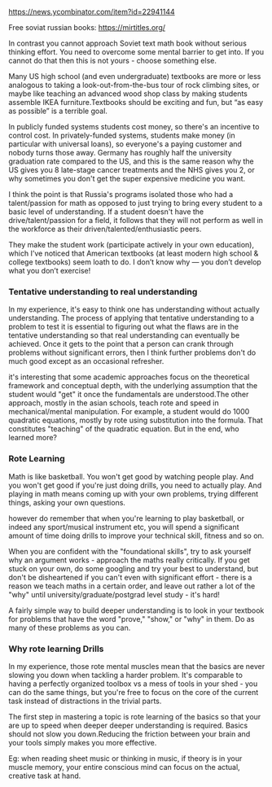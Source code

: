 https://news.ycombinator.com/item?id=22941144  

Free soviat russian books: 
https://mirtitles.org/

In contrast you cannot approach Soviet text math book without serious thinking effort. You need to overcome some mental barrier to get into. If you cannot do that then this is not yours - choose something else.  

Many US high school (and even undergraduate) textbooks are more or less analogous to taking a look-out-from-the-bus tour of rock climbing sites, or maybe like teaching an advanced wood shop class by making students assemble IKEA furniture.Textbooks should be exciting and fun, but “as easy as possible” is a terrible goal.  


In publicly funded systems students cost money, so there's an incentive to control cost. In privately-funded systems, students make money (in particular with universal loans), so everyone's a paying customer and nobody turns those away. Germany has roughly half the university graduation rate compared to the US, and this is the same reason why the US gives you 8 late-stage cancer treatments and the NHS gives you 2, or why sometimes you don't get the super expensive medicine you want.  

I think the point is that Russia's programs isolated those who had a talent/passion for math as opposed to just trying to bring every student to a basic level of understanding. If a student doesn't have the drive/talent/passion for a field, it follows that they will not perform as well in the workforce as their driven/talented/enthusiastic peers.  

They make the student work (participate actively in your own education), which I’ve noticed that American textbooks (at least modern high school & college textbooks) seem loath to do. I don’t know why — you don’t develop what you don’t exercise!  

### Tentative understanding to real understanding
In my experience, it's easy to think one has understanding without actually understanding. The process of applying that tentative understanding to a problem to test it is essential to figuring out what the flaws are in the tentative understanding so that real understanding can eventually be achieved. Once it gets to the point that a person can crank through problems without significant errors, then I think further problems don't do much good except as an occasional refresher.

it's interesting that some academic approaches focus on the theoretical framework and conceptual depth, with the underlying assumption that the student would "get" it once the fundamentals are understood.The other approach, mostly in the asian schools, teach rote and speed in mechanical/mental manipulation. For example, a student would do 1000 quadratic equations, mostly by rote using substitution into the formula. That constitutes "teaching" of the quadratic equation. But in the end, who learned more?  

### Rote Learning
Math is like basketball. You won't get good by watching people play. And you won't get good if you're just doing drills, you need to actually play. And playing in math means coming up with your own problems, trying different things, asking your own questions.  

however do remember that when you're learning to play basketball, or indeed any sport/musical instrument etc, you will spend a significant amount of time doing drills to improve your technical skill, fitness and so on.  

When you are confident with the "foundational skills", try to ask yourself why an argument works - approach the maths really critically. If you get stuck on your own, do some googling and try your best to understand, but don't be disheartened if you can't even with significant effort - there is a reason we teach maths in a certain order, and leave out rather a lot of the "why" until university/graduate/postgrad level study - it's hard!  

A fairly simple way to build deeper understanding is to look in your textbook for problems that have the word "prove," "show," or "why" in them. Do as many of these problems as you can.

### Why rote learning Drills
In my experience, those rote mental muscles mean that the basics are never slowing you down when tackling a harder problem. It's comparable to having a perfectly organized toolbox vs a mess of tools in your shed - you can do the same things, but you're free to focus on the core of the current task instead of distractions in the trivial parts.  

The first step in mastering a topic is rote learning of the basics so that your are up to speed when deeper deeper understanding is required. Basics should not slow you down.Reducing the friction between your brain and your tools simply makes you more effective.  

Eg: when reading sheet music or thinking in music, if theory is in your muscle memory, your entire conscious mind can focus on the actual, creative task at hand.





